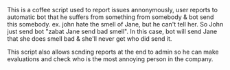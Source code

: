 This is a coffee script used to report issues annonymously, user reports to automatic bot that he suffers from something from somebody & bot send this somebody.
ex. 
john hate the smell of Jane, but he can't tell her. So John just send bot "zabat Jane send bad smell".
In this case, bot will send Jane that she does smell bad & she'll never get who did send it.

This script also allows scnding reports at the end to admin so he can make evaluations and check who is the most annoying person in the company.